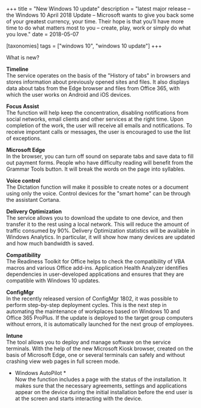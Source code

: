 +++
title = "New Windows 10 update"
description = "latest major release – the Windows 10 April 2018 Update – Microsoft wants to give you back some of your greatest currency, your time. Their hope is that you’ll have more time to do what matters most to you –  create, play, work or simply do what you love."
date = 2018-05-07

[taxonomies]
tags = ["windows 10", "windows 10 update"]
+++

What is new?

**Timeline**\
The service operates on the basis of the "History of tabs" in browsers
and stores information about previously opened sites and files. It also
displays data about tabs from the Edge browser and files from Office
365, with which the user works on Android and iOS devices.

**Focus Assist**\
The function will help keep the concentration, disabling notifications
from social networks, email clients and other services at the right
time. Upon completion of the work, the user will receive all emails and
notifications. To receive important calls or messages, the user is
encouraged to use the list of exceptions.

**Microsoft Edge**\
In the browser, you can turn off sound on separate tabs and save data to
fill out payment forms. People who have difficulty reading will benefit
from the Grammar Tools button. It will break the words on the page into
syllables.

**Voice control**\
The Dictation function will make it possible to create notes or a
document using only the voice. Control devices for the "smart home" can
be through the assistant Cortana.

**Delivery Optimization**\
The service allows you to download the update to one device, and then
transfer it to the rest using a local network. This will reduce the
amount of traffic consumed by 90%. Delivery Optimization statistics will
be available in Windows Analytics. In particular, it will show how many
devices are updated and how much bandwidth is saved.

**Compatibility**\
The Readiness Toolkit for Office helps to check the compatibility of
VBA macros and various Office add-ins. Application Health
Analyzer identifies dependencies in user-developed applications and
ensures that they are compatible with Windows 10 updates.

**ConfigMgr**\
In the recently released version of ConfigMgr 1802, it was possible to
perform step-by-step deployment cycles. This is the next step in
automating the maintenance of workplaces based on Windows 10 and Office
365 ProPlus. If the update is deployed to the target group computers
without errors, it is automatically launched for the next group of
employees.

**Intune**\
The tool allows you to deploy and manage software on the service
terminals. With the help of the new Microsoft Kiosk browser, created on
the basis of Microsoft Edge, one or several terminals can safely and
without crashing view web pages in full screen mode.

-   Windows AutoPilot \*\
    Now the function includes a page with the status of the
    installation. It makes sure that the necessary agreements, settings
    and applications appear on the device during the initial
    installation before the end user is at the screen and starts
    interacting with the device.